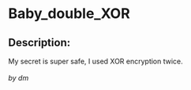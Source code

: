 
# Baby_double_XOR
## Description:
<div class="challenge-description">My secret is super safe, I used XOR encryption twice.<br/>
<br/>
<i>by dm</i></div>

